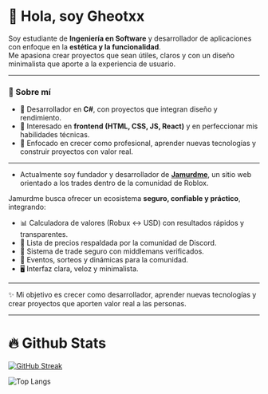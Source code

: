 
# 👋 Hola, soy Gheotxx

Soy estudiante de **Ingeniería en Software** y desarrollador de aplicaciones con enfoque en la **estética y la funcionalidad**.  
Me apasiona crear proyectos que sean útiles, claros y con un diseño minimalista que aporte a la experiencia de usuario.  

---

### 🚀 Sobre mí 
- 🔹 Desarrollador en **C#**, con proyectos que integran diseño y rendimiento.  
- 🔹 Interesado en **frontend (HTML, CSS, JS, React)** y en perfeccionar mis habilidades técnicas.  
- 🔹 Enfocado en crecer como profesional, aprender nuevas tecnologías y construir proyectos con valor real.  

---
- Actualmente soy fundador y desarrollador de **[Jamurdme](https://jamurdme.github.io/)**, un sitio web orientado a los trades dentro de la comunidad de Roblox. 

Jamurdme busca ofrecer un ecosistema **seguro, confiable y práctico**, integrando:
- 📊 Calculadora de valores (Robux ↔ USD) con resultados rápidos y transparentes.  
- 📌 Lista de precios respaldada por la comunidad de Discord.  
- 🤝 Sistema de trade seguro con middlemans verificados.  
- 🎉 Eventos, sorteos y dinámicas para la comunidad.  
- 🖥️ Interfaz clara, veloz y minimalista.  
---

✨ Mi objetivo es crecer como desarrollador, aprender nuevas tecnologías y crear proyectos que aporten valor real a las personas.

---
# 🔥 Github Stats
[![GitHub Streak](https://github-readme-streak-stats.herokuapp.com?user=Gheotxx&theme=dark&border_radius=5&locale=es)](https://git.io/streak-stats)

![Top Langs](https://github-readme-stats.vercel.app/api/top-langs/?username=Gheotxx&langs_count=8)
